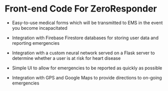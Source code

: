 # Front-end Code For ZeroResponder
  
  - Easy-to-use medical forms which will be transmitted to EMS in the event you become incapacitated

  - Integration with Firebase Firestore databases for storing user data and reporting emergencies
  
  - Integration with a custom neural network served on a Flask server to determine whether a user is at risk for heart disease 
  
  - Simple UI to allow for emergencies to be reported as quickly as possible 
  
  - Integration with GPS and Google Maps to provide directions to on-going emergencies
  

